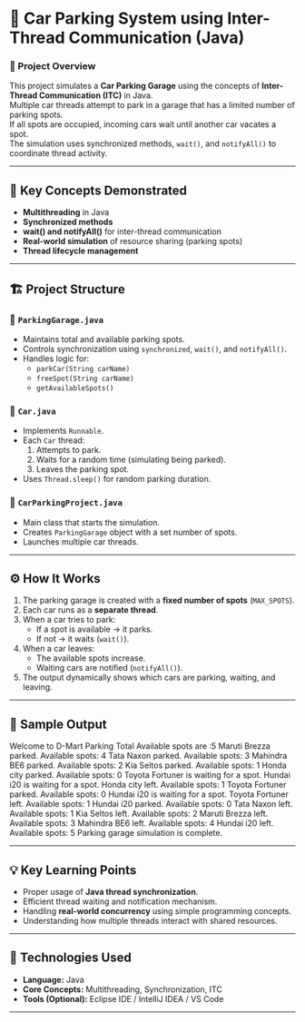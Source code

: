 # 🚗 Car Parking System using Inter-Thread Communication (Java)

### 📘 Project Overview
This project simulates a **Car Parking Garage** using the concepts of **Inter-Thread Communication (ITC)** in Java.  
Multiple car threads attempt to park in a garage that has a limited number of parking spots.  
If all spots are occupied, incoming cars wait until another car vacates a spot.  
The simulation uses synchronized methods, `wait()`, and `notifyAll()` to coordinate thread activity.

---

## 🧱 Key Concepts Demonstrated
- **Multithreading** in Java  
- **Synchronized methods**  
- **wait() and notifyAll()** for inter-thread communication  
- **Real-world simulation** of resource sharing (parking spots)  
- **Thread lifecycle management**

---

## 🏗️ Project Structure


### 🔹 `ParkingGarage.java`
- Maintains total and available parking spots.
- Controls synchronization using `synchronized`, `wait()`, and `notifyAll()`.
- Handles logic for:
  - `parkCar(String carName)`
  - `freeSpot(String carName)`
  - `getAvailableSpots()`

### 🔹 `Car.java`
- Implements `Runnable`.
- Each `Car` thread:
  1. Attempts to park.
  2. Waits for a random time (simulating being parked).
  3. Leaves the parking spot.
- Uses `Thread.sleep()` for random parking duration.

### 🔹 `CarParkingProject.java`
- Main class that starts the simulation.
- Creates `ParkingGarage` object with a set number of spots.
- Launches multiple car threads.

---

## ⚙️ How It Works
1. The parking garage is created with a **fixed number of spots** (`MAX_SPOTS`).
2. Each car runs as a **separate thread**.
3. When a car tries to park:
   - If a spot is available → it parks.
   - If not → it waits (`wait()`).
4. When a car leaves:
   - The available spots increase.
   - Waiting cars are notified (`notifyAll()`).
5. The output dynamically shows which cars are parking, waiting, and leaving.

---

## 🧪 Sample Output

Welcome to D-Mart Parking
Total Available spots are :5
Maruti Brezza parked. Available spots: 4
Tata Naxon parked. Available spots: 3
Mahindra BE6 parked. Available spots: 2
Kia Seltos parked. Available spots: 1
Honda city parked. Available spots: 0
Toyota Fortuner is waiting for a spot.
Hundai i20 is waiting for a spot.
Honda city left. Available spots: 1
Toyota Fortuner parked. Available spots: 0
Hundai i20 is waiting for a spot.
Toyota Fortuner left. Available spots: 1
Hundai i20 parked. Available spots: 0
Tata Naxon left. Available spots: 1
Kia Seltos left. Available spots: 2
Maruti Brezza left. Available spots: 3
Mahindra BE6 left. Available spots: 4
Hundai i20 left. Available spots: 5
Parking garage simulation is complete.


---

## 💡 Key Learning Points
- Proper usage of **Java thread synchronization**.
- Efficient thread waiting and notification mechanism.
- Handling **real-world concurrency** using simple programming concepts.
- Understanding how multiple threads interact with shared resources.

---

## 🧰 Technologies Used
- **Language:** Java  
- **Core Concepts:** Multithreading, Synchronization, ITC  
- **Tools (Optional):** Eclipse IDE / IntelliJ IDEA / VS Code

---
